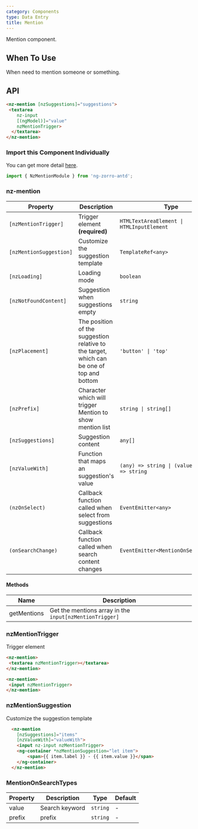 ```yaml
---
category: Components
type: Data Entry
title: Mention
---
```


Mention component.

## When To Use

When need to mention someone or something.

## API

```html
<nz-mention [nzSuggestions]="suggestions">
 <textarea
    nz-input
    [(ngModel)]="value"
    nzMentionTrigger>
  </textarea>
</nz-mention>
```

### Import this Component Individually

You can get more detail [here](/docs/getting-started/en#import-a-component-individually).

```ts
import { NzMentionModule } from 'ng-zorro-antd';
```

### nz-mention

| Property | Description | Type | Default |
| --- | --- | --- | --- |
| `[nzMentionTrigger]` | Trigger element **(required)** | `HTMLTextAreaElement \| HTMLInputElement` | - |
| `[nzMentionSuggestion]` | Customize the suggestion template | `TemplateRef<any>` | - |
| `[nzLoading]` | Loading mode | `boolean` | `false` |
| `[nzNotFoundContent]` | Suggestion when suggestions empty | `string` | `'无匹配结果，轻敲空格完成输入'` |
| `[nzPlacement]` | The position of the suggestion relative to the target, which can be one of top and bottom | `'button' \| 'top'` | `'bottom'` |
| `[nzPrefix]` | Character which will trigger Mention to show mention list | `string \| string[]` | `'@'` |
| `[nzSuggestions]` | Suggestion content | `any[]` | `[]` |
| `[nzValueWith]` | Function that maps an suggestion's value  | `(any) => string \| (value: string) => string` |
| `(nzOnSelect)` | Callback function called when select from suggestions | `EventEmitter<any>` | - |
| `(onSearchChange)` | Callback function called when search content changes| `EventEmitter<MentionOnSearchTypes>` | - |

#### Methods

| Name | Description |
| --- |--- |
| getMentions | Get the mentions array in the `input[nzMentionTrigger]` |

### nzMentionTrigger
Trigger element

```html
<nz-mention>
 <textarea nzMentionTrigger></textarea>
</nz-mention>
```

```html
<nz-mention>
 <input nzMentionTrigger>
</nz-mention>
```

### nzMentionSuggestion
Customize the suggestion template

```html
  <nz-mention
    [nzSuggestions]="items"
    [nzValueWith]="valueWith">
    <input nz-input nzMentionTrigger>
    <ng-container *nzMentionSuggestion="let item">
        <span>{{ item.label }} - {{ item.value }}</span>
    </ng-container>
  </nz-mention>
```

### MentionOnSearchTypes

| Property | Description | Type | Default |
| -------- | ----------- | ---- | ------- |
| value | Search keyword | `string` | - |
| prefix | prefix | `string` | - |
